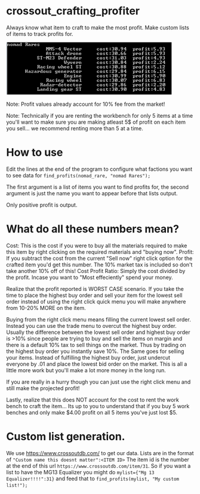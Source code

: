 # crossout_crafting_profiter
Always know what item to craft to make the most profit.
Make custom lists of items to track profits for.

![Example Run Of Program](/imgs/Capture.PNG?raw=true "Example Run")


Note: Profit values already account for 10% fee from the market!

Note: Technically if you are renting the workbench for only 5 items at a time you'll want to make sure you are making atleast 5$ of profit on each item you sell... we recommend renting more than 5 at a time.

# How to use

Edit the lines at the end of the program to configure what factions you want to see data for `find_profits(nomad_rare, "nomad Rares");`

The first argument is a list of items you want to find profits for, the second argument is just the name you want to appear before that lists output.

Only positive profit is output.

# What do all these numbers mean?

Cost: This is the cost if you were to buy all the materials required to make this item by right clicking on the required materials and "buying now".
Profit: If you subtract the cost from the current "Sell now" right click option for the crafted item you'd get this number.  The 10% market tax is included so don't take another 10% off of this!
Cost Profit Ratio:  Simply the cost divided by the profit.  Incase you want to "Most effeciently" spend your money.

Realize that the profit reported is WORST CASE scenario.  If you take the time to place the highest buy order and sell your item for the lowest sell order instead of using the right click quick menu you will make anywhere from 10-20% MORE on the item.

Buying from the right click menu means filling the current lowest sell order.  Instead you can use the trade menu to overcut the highest buy order.  Usually the difference between the lowest sell order and highest buy order is >10% since people are trying to buy and sell the items on margin and there is a default 10% tax to sell things on the market.  Thus by trading on the highest buy order you instantly save 10%.
The Same goes for selling your items.  Instead of fulfilling the highest buy order, just undercut everyone by .01 and place the lowest bid order on the market.
This is all a little more work but you'll make a lot more money in the long run.

If you are really in a hurry though you can just use the right click menu and still make the projected profit!

Lastly, realize that this does NOT account for the cost to rent the work bench to craft the item... Its up to you to understand that if you buy 5 work benches and only make $4.00 profit on all 5 items you've just lost $5.


# Custom list generation.

We use https://www.crossoutdb.com/ to get our data.
Lists are in the format of `"Custom name this doesnt matter":<ITEM ID>`  The item id is the number at the end of this url `https://www.crossoutdb.com/item/31`.
So if you want a list to have the MG13 Equalizer you might do `mylist={"Mg 13 Equalizer!!!!":31}` and feed that to `find_profits(mylist, "My custom list!");`

